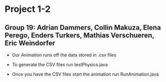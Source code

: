 # Project 1-2
## Group 19: Adrian Dammers, Collin Makuza, Elena Perego, Enders Turkers, Mathias Verschueren, Eric Weindorfer

* Our Animation runs off the data stored in .csv files

* To generate the CSV files run testPhysics.java

* Once you have the CSV files start the animation run RunAnimation.java
